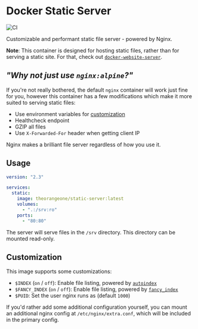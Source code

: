 # Docker Static Server

![CI](https://github.com/RealOrangeOne/docker-static-server/workflows/CI/badge.svg)

Customizable and performant static file server - powered by Nginx.

__Note__: This container is designed for hosting static files, rather than for serving a static site. For that, check out [`docker-website-server`](https://github.com/RealOrangeOne/docker-website-server).

## _"Why not just use `nginx:alpine`?"_

If you're not really bothered, the default `nginx` container will work just fine for you, however this container has a few modifications which make it more suited to serving static files:

- Use environment variables for [customization](#customization)
- Healthcheck endpoint
- GZIP all files
- Use `X-Forwarded-For` header when getting client IP

Nginx makes a brilliant file server regardless of how you use it.

## Usage

```yml
version: "2.3"

services:
  static:
    image: theorangeone/static-server:latest
    volumes:
      - ".:/srv:ro"
    ports:
      - "80:80"
```

The server will serve files in the `/srv` directory. This directory can be mounted read-only.

## Customization

This image supports some customizations:

- `$INDEX` (`on` / `off`): Enable file listing, powered by [`autoindex`](https://nginx.org/en/docs/http/ngx_http_autoindex_module.html)
- `$FANCY_INDEX` (`on` / `off`): Enable file listing, powered by [`fancy_index`](https://www.nginx.com/resources/wiki/modules/fancy_index/)
- `$PUID`: Set the user nginx runs as (default `1000`)

If you'd rather add some additional configuration yourself, you can mount an additional nginx config at `/etc/nginx/extra.conf`, which will be included in the primary config.
